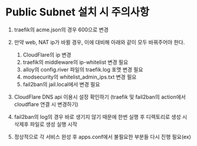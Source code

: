 # Public Subnet 설치 시 주의사항

1. traefik의 acme.json의 경우 600으로 변경
2. 만약 web, NAT ip가 바뀔 경우, 이에 대비해 아래와 같이 모두 바꿔주어야 한다.
    1) CloudFlare의 ip 변경
    2) traefik의 middleware의 ip-whitelist 변경 필요
    3) alloy의 config.river 파일의 traefik.log 포맷 변경 필요
    4) modsecurity의 whitelist_admin_ips.txt 변경 필요
    5) fail2ban의 jail.local에서 변경 필요

3. CloudFlare DNS api 이용시 설정 확인하기 (traefik 및 fail2ban의 action에서 cloudflare 연결 시 변경하기)
4. fail2ban의 log의 경우 바로 생기지 않기 때문에 한번 실행 후 디렉토리로 생성 시 삭제후 파일로 생성 실행 시작
5. 정상적으로 각 서비스 완성 후 apps.conf에서 불필요한 부분들 다시 진행 필요(ex)
